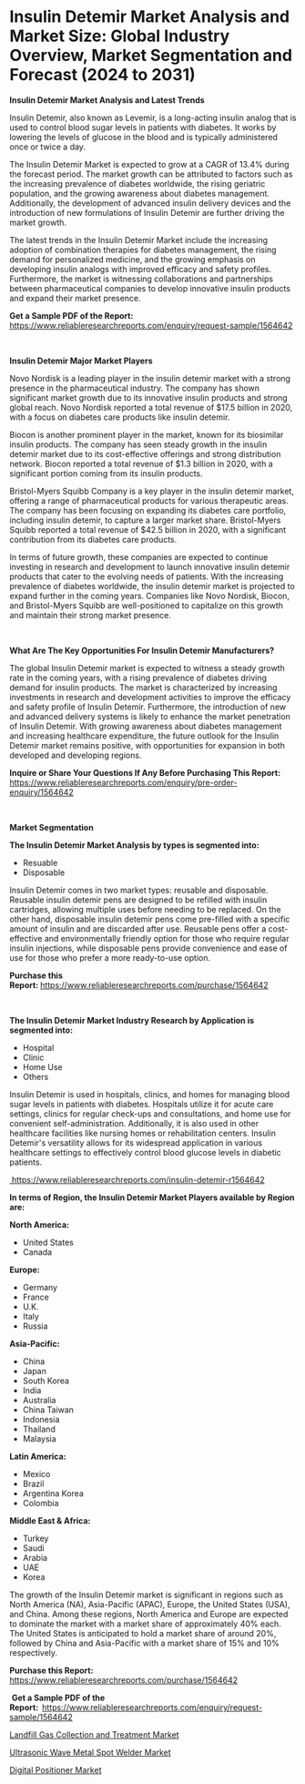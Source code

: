 <p><h1>Insulin Detemir Market Analysis and Market Size: Global Industry Overview, Market Segmentation and Forecast (2024 to 2031)</h1></p><p><strong>Insulin Detemir Market Analysis and Latest Trends</strong></p>
<p><p>Insulin Detemir, also known as Levemir, is a long-acting insulin analog that is used to control blood sugar levels in patients with diabetes. It works by lowering the levels of glucose in the blood and is typically administered once or twice a day.</p><p>The Insulin Detemir Market is expected to grow at a CAGR of 13.4% during the forecast period. The market growth can be attributed to factors such as the increasing prevalence of diabetes worldwide, the rising geriatric population, and the growing awareness about diabetes management. Additionally, the development of advanced insulin delivery devices and the introduction of new formulations of Insulin Detemir are further driving the market growth.</p><p>The latest trends in the Insulin Detemir Market include the increasing adoption of combination therapies for diabetes management, the rising demand for personalized medicine, and the growing emphasis on developing insulin analogs with improved efficacy and safety profiles. Furthermore, the market is witnessing collaborations and partnerships between pharmaceutical companies to develop innovative insulin products and expand their market presence.</p></p>
<p><strong>Get a Sample PDF of the Report:&nbsp;</strong> <a href="https://www.reliableresearchreports.com/enquiry/request-sample/1564642">https://www.reliableresearchreports.com/enquiry/request-sample/1564642</a></p>
<p>&nbsp;</p>
<p><strong>Insulin Detemir Major Market Players</strong></p>
<p><p>Novo Nordisk is a leading player in the insulin detemir market with a strong presence in the pharmaceutical industry. The company has shown significant market growth due to its innovative insulin products and strong global reach. Novo Nordisk reported a total revenue of $17.5 billion in 2020, with a focus on diabetes care products like insulin detemir.</p><p>Biocon is another prominent player in the market, known for its biosimilar insulin products. The company has seen steady growth in the insulin detemir market due to its cost-effective offerings and strong distribution network. Biocon reported a total revenue of $1.3 billion in 2020, with a significant portion coming from its insulin products.</p><p>Bristol-Myers Squibb Company is a key player in the insulin detemir market, offering a range of pharmaceutical products for various therapeutic areas. The company has been focusing on expanding its diabetes care portfolio, including insulin detemir, to capture a larger market share. Bristol-Myers Squibb reported a total revenue of $42.5 billion in 2020, with a significant contribution from its diabetes care products.</p><p>In terms of future growth, these companies are expected to continue investing in research and development to launch innovative insulin detemir products that cater to the evolving needs of patients. With the increasing prevalence of diabetes worldwide, the insulin detemir market is projected to expand further in the coming years. Companies like Novo Nordisk, Biocon, and Bristol-Myers Squibb are well-positioned to capitalize on this growth and maintain their strong market presence.</p></p>
<p>&nbsp;</p>
<p><strong>What Are The Key Opportunities For Insulin Detemir Manufacturers?</strong></p>
<p><p>The global Insulin Detemir market is expected to witness a steady growth rate in the coming years, with a rising prevalence of diabetes driving demand for insulin products. The market is characterized by increasing investments in research and development activities to improve the efficacy and safety profile of Insulin Detemir. Furthermore, the introduction of new and advanced delivery systems is likely to enhance the market penetration of Insulin Detemir. With growing awareness about diabetes management and increasing healthcare expenditure, the future outlook for the Insulin Detemir market remains positive, with opportunities for expansion in both developed and developing regions.</p></p>
<p><strong>Inquire or Share Your Questions If Any Before Purchasing This Report:</strong> <a href="https://www.reliableresearchreports.com/enquiry/pre-order-enquiry/1564642">https://www.reliableresearchreports.com/enquiry/pre-order-enquiry/1564642</a></p>
<p>&nbsp;</p>
<p><strong>Market Segmentation</strong></p>
<p><strong>The Insulin Detemir Market Analysis by types is segmented into:</strong></p>
<p><ul><li>Resuable</li><li>Disposable</li></ul></p>
<p><p>Insulin Detemir comes in two market types: reusable and disposable. Reusable insulin detemir pens are designed to be refilled with insulin cartridges, allowing multiple uses before needing to be replaced. On the other hand, disposable insulin detemir pens come pre-filled with a specific amount of insulin and are discarded after use. Reusable pens offer a cost-effective and environmentally friendly option for those who require regular insulin injections, while disposable pens provide convenience and ease of use for those who prefer a more ready-to-use option.</p></p>
<p><strong>Purchase this Report:&nbsp;</strong><a href="https://www.reliableresearchreports.com/purchase/1564642">https://www.reliableresearchreports.com/purchase/1564642</a></p>
<p>&nbsp;</p>
<p><strong>The Insulin Detemir Market Industry Research by Application is segmented into:</strong></p>
<p><ul><li>Hospital</li><li>Clinic</li><li>Home Use</li><li>Others</li></ul></p>
<p><p>Insulin Detemir is used in hospitals, clinics, and homes for managing blood sugar levels in patients with diabetes. Hospitals utilize it for acute care settings, clinics for regular check-ups and consultations, and home use for convenient self-administration. Additionally, it is also used in other healthcare facilities like nursing homes or rehabilitation centers. Insulin Detemir's versatility allows for its widespread application in various healthcare settings to effectively control blood glucose levels in diabetic patients.</p></p>
<p><a href="https://www.reliableresearchreports.com/insulin-detemir-r1564642">&nbsp;https://www.reliableresearchreports.com/insulin-detemir-r1564642</a></p>
<p><strong>In terms of Region, the Insulin Detemir Market Players available by Region are:</strong></p>
<p>
    <p> <strong> North America: </strong>
        <ul>
            <li>United States</li>
            <li>Canada</li>
        </ul>
        </p> 
    <p> <strong> Europe: </strong>
        <ul>
            <li>Germany</li>
            <li>France</li>
            <li>U.K.</li>
            <li>Italy</li>
            <li>Russia</li>
        </ul>
        </p> 
    <p> <strong> Asia-Pacific: </strong>
        <ul>
            <li>China</li>
            <li>Japan</li>
            <li>South Korea</li>
            <li>India</li>
            <li>Australia</li>
            <li>China Taiwan</li>
            <li>Indonesia</li>
            <li>Thailand</li>
            <li>Malaysia</li>
        </ul>
        </p> 
    <p> <strong> Latin America: </strong>
        <ul>
            <li>Mexico</li>
            <li>Brazil</li>
            <li>Argentina Korea</li>
            <li>Colombia</li>
        </ul>
        </p> 
    <p> <strong> Middle East & Africa: </strong>
        <ul>
            <li>Turkey</li>
            <li>Saudi</li>
            <li>Arabia</li>
            <li>UAE</li>
            <li>Korea</li>
        </ul>
    </p>
    </p>
<p><p>The growth of the Insulin Detemir market is significant in regions such as North America (NA), Asia-Pacific (APAC), Europe, the United States (USA), and China. Among these regions, North America and Europe are expected to dominate the market with a market share of approximately 40% each. The United States is anticipated to hold a market share of around 20%, followed by China and Asia-Pacific with a market share of 15% and 10% respectively.</p></p>
<p><strong>Purchase this Report: </strong><a href="https://www.reliableresearchreports.com/purchase/1564642">https://www.reliableresearchreports.com/purchase/1564642</a></p>
<p>&nbsp;<strong>Get a Sample PDF of the Report:&nbsp;&nbsp;</strong><a href="https://www.reliableresearchreports.com/enquiry/request-sample/1564642">https://www.reliableresearchreports.com/enquiry/request-sample/1564642</a></p>
<p><strong></strong></p>
<p><p><a href="https://medium.com/@eric.parr334667/landfill-gas-collection-and-treatment-market-share-evolution-and-market-growth-trends-2024-2031-0e998b82a576">Landfill Gas Collection and Treatment Market</a></p><p><a href="https://www.linkedin.com/pulse/ultrasonic-wave-metal-spot-welder-market-research-report-ycakf">Ultrasonic Wave Metal Spot Welder Market</a></p><p><a href="https://www.linkedin.com/pulse/digital-positioner-market-size-furnishes-valuable-information-e30gf">Digital Positioner Market</a></p></p>